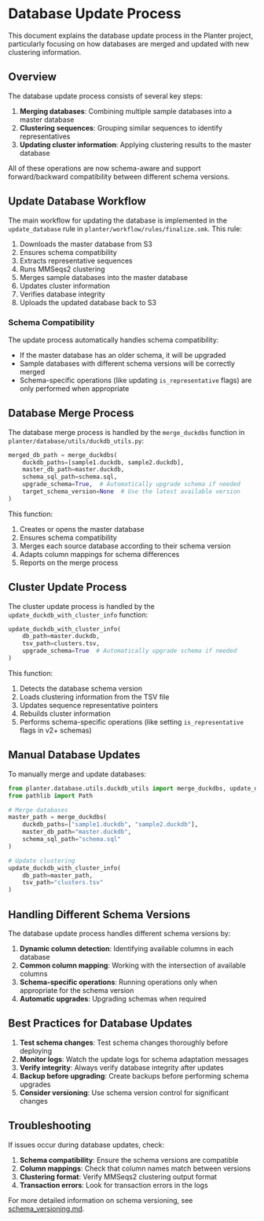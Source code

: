 # Database Update Process

This document explains the database update process in the Planter project, particularly focusing on how databases are merged and updated with new clustering information.

## Overview

The database update process consists of several key steps:

1. **Merging databases**: Combining multiple sample databases into a master database
2. **Clustering sequences**: Grouping similar sequences to identify representatives
3. **Updating cluster information**: Applying clustering results to the master database

All of these operations are now schema-aware and support forward/backward compatibility between different schema versions.

## Update Database Workflow

The main workflow for updating the database is implemented in the `update_database` rule in `planter/workflow/rules/finalize.smk`. This rule:

1. Downloads the master database from S3
2. Ensures schema compatibility
3. Extracts representative sequences
4. Runs MMSeqs2 clustering
5. Merges sample databases into the master database
6. Updates cluster information
7. Verifies database integrity
8. Uploads the updated database back to S3

### Schema Compatibility

The update process automatically handles schema compatibility:

- If the master database has an older schema, it will be upgraded
- Sample databases with different schema versions will be correctly merged
- Schema-specific operations (like updating `is_representative` flags) are only performed when appropriate

## Database Merge Process

The database merge process is handled by the `merge_duckdbs` function in `planter/database/utils/duckdb_utils.py`:

```python
merged_db_path = merge_duckdbs(
    duckdb_paths=[sample1.duckdb, sample2.duckdb],
    master_db_path=master.duckdb,
    schema_sql_path=schema.sql,
    upgrade_schema=True,  # Automatically upgrade schema if needed
    target_schema_version=None  # Use the latest available version
)
```

This function:

1. Creates or opens the master database
2. Ensures schema compatibility
3. Merges each source database according to their schema version
4. Adapts column mappings for schema differences
5. Reports on the merge process

## Cluster Update Process

The cluster update process is handled by the `update_duckdb_with_cluster_info` function:

```python
update_duckdb_with_cluster_info(
    db_path=master.duckdb,
    tsv_path=clusters.tsv,
    upgrade_schema=True  # Automatically upgrade schema if needed
)
```

This function:

1. Detects the database schema version
2. Loads clustering information from the TSV file
3. Updates sequence representative pointers
4. Rebuilds cluster information
5. Performs schema-specific operations (like setting `is_representative` flags in v2+ schemas)

## Manual Database Updates

To manually merge and update databases:

```python
from planter.database.utils.duckdb_utils import merge_duckdbs, update_duckdb_with_cluster_info
from pathlib import Path

# Merge databases
master_path = merge_duckdbs(
    duckdb_paths=["sample1.duckdb", "sample2.duckdb"],
    master_db_path="master.duckdb",
    schema_sql_path="schema.sql"
)

# Update clustering
update_duckdb_with_cluster_info(
    db_path=master_path,
    tsv_path="clusters.tsv"
)
```

## Handling Different Schema Versions

The database update process handles different schema versions by:

1. **Dynamic column detection**: Identifying available columns in each database
2. **Common column mapping**: Working with the intersection of available columns
3. **Schema-specific operations**: Running operations only when appropriate for the schema version
4. **Automatic upgrades**: Upgrading schemas when required

## Best Practices for Database Updates

1. **Test schema changes**: Test schema changes thoroughly before deploying
2. **Monitor logs**: Watch the update logs for schema adaptation messages
3. **Verify integrity**: Always verify database integrity after updates
4. **Backup before upgrading**: Create backups before performing schema upgrades
5. **Consider versioning**: Use schema version control for significant changes

## Troubleshooting

If issues occur during database updates, check:

1. **Schema compatibility**: Ensure the schema versions are compatible
2. **Column mappings**: Check that column names match between versions
3. **Clustering format**: Verify MMSeqs2 clustering output format
4. **Transaction errors**: Look for transaction errors in the logs

For more detailed information on schema versioning, see [schema_versioning.md](schema_versioning.md).